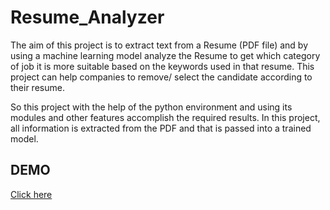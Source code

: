 # Resume_Analyzer

The aim of this project is to extract text from a Resume (PDF file) and by using a machine
learning model analyze the Resume to get which category of job it is more suitable based
on the keywords used in that resume. This project can help companies to remove/ select the
candidate according to their resume.

So this project with the help of the python environment and using its modules and other
features accomplish the required results. In this project, all information is extracted from
the PDF and that is passed into a trained model.

## DEMO
[Click here](http://ec2-13-53-205-38.eu-north-1.compute.amazonaws.com/)
